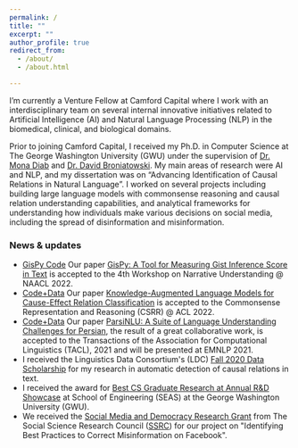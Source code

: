 ```yaml
---
permalink: / 
title: ""
excerpt: ""
author_profile: true
redirect_from:
  - /about/
  - /about.html

---
```


I’m currently a Venture Fellow at Camford Capital where I work with an interdisciplinary team on several internal innovative initiatives related to Artificial Intelligence (AI) and Natural Language Processing (NLP) in the biomedical, clinical, and biological domains.

Prior to joining Camford Capital, I received my Ph.D. in Computer Science at The George Washington University (GWU) under the supervision of [Dr. Mona Diab](https://www.linkedin.com/in/mona-diab-55946614/) and [Dr. David Broniatowski](https://www.seas.gwu.edu/david-broniatowski). My main areas of research were AI and NLP, and my dissertation was on “Advancing Identification of Causal Relations in Natural Language”. I worked on several projects including building large language models with commonsense reasoning and causal relation understanding capabilities, and analytical frameworks for understanding how individuals make various decisions on social media, including the spread of disinformation and misinformation.

### News & updates
* <a class="btn btn-success btn-sm text-decoration-none" href="https://github.com/phosseini/GisPy" role="button">GisPy Code</a> Our paper [GisPy: A Tool for Measuring Gist Inference Score in Text](https://arxiv.org/abs/2205.12484) is accepted to the 4th Workshop on Narrative Understanding @ NAACL 2022.
* <a class="btn btn-primary btn-sm text-decoration-none" href="https://github.com/phosseini/causal-reasoning" role="button">Code+Data</a> Our paper [Knowledge-Augmented Language Models for Cause-Effect Relation Classification](https://aclanthology.org/2022.csrr-1.6/) is accepted to the Commonsense Representation and Reasoning (CSRR) @ ACL 2022.
* <a class="btn btn-primary btn-sm text-decoration-none" href="https://github.com/persiannlp/parsinlu" role="button">Code+Data</a> Our paper [ParsiNLU: A Suite of Language Understanding Challenges for Persian](https://direct.mit.edu/tacl/article/doi/10.1162/tacl_a_00419/107835/ParsiNLU-A-Suite-of-Language-Understanding), the result of a great collaborative work, is accepted to the Transactions of the Association for Computational Linguistics (TACL), 2021 and will be presented at EMNLP 2021.
* I received the Linguistics Data Consortium's (LDC) [Fall 2020 Data Scholarship](https://www.ldc.upenn.edu/communications/newsletter/october-2020-newsletter) for my research in automatic detection of causal relations in text. 
* I received the award for [Best CS Graduate Research at Annual R&D Showcase](https://www.cs.seas.gwu.edu/cs-winners-seas-student-rd-showcase) at School of Engineering (SEAS) at the George Washington University (GWU). 
* We received the [Social Media and Democracy Research Grant](https://www.ssrc.org/programs/social-data-initiative/social-media-and-democracy-research-grants/) from The Social Science Research Council ([SSRC](https://www.ssrc.org/)) for our project on "Identifying Best Practices to Correct Misinformation on Facebook". 